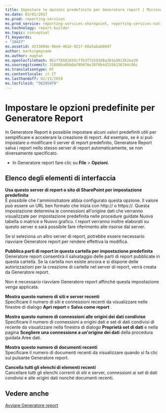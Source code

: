 ```yaml
---
title: Impostare le opzioni predefinite per Generatore report | Microsoft Docs
ms.date: 03/01/2017
ms.prod: reporting-services
ms.prod_service: reporting-services-sharepoint, reporting-services-native
ms.technology: report-builder
ms.topic: conceptual
f1_keywords:
- "10427"
ms.assetid: 423360de-9bed-462e-921f-60a5abab004f
author: markingmyname
ms.author: maghan
ms.openlocfilehash: 0b1f78502b93cffb3f72593d8a383a301362ea39
ms.sourcegitcommit: 31800ba0bb0af09476e38f6b4d155b136764c06c
ms.translationtype: HT
ms.contentlocale: it-IT
ms.lasthandoff: 02/15/2019
ms.locfileid: "56295979"
---
```

# <a name="set-default-options-for-report-builder"></a>Impostare le opzioni predefinite per Generatore Report
  In Generatore Report è possibile impostare alcuni valori predefiniti utili per semplificare e accelerare la creazione di report.  Ad esempio, se è si può impostare o modificare il server di report predefinito, Generatore Report salva i report nello stesso server di report automaticamente, se non diversamente specificato.  
  
-   In Generatore report fare clic su **File** > **Opzioni**.  
  
## <a name="uielement-list"></a>Elenco degli elementi di interfaccia  
 **Usa questo server di report o sito di SharePoint per impostazione predefinita**  
 È possibile che l'amministratore abbia configurato questa opzione. Il valore può essere un URL ben formato che inizia con http:// o https://. Questa impostazione determina le connessioni all'origine dati che verranno visualizzate per impostazione predefinita nelle procedure guidate Nuova tabella o matrice e Nuovo grafico. I report verranno inoltre elaborati su questo server e sarà possibile fare riferimento alle risorse dal server.  
  
 Se si seleziona un altro server di report, potrebbe essere necessario riavviare Generatore report per rendere effettiva la modifica.  
  
 **Pubblica parti di report in questa cartella per impostazione predefinita**  
 Generatore report consentirà il salvataggio delle parti di report pubblicate in questa cartella. Se la cartella non esiste ancora e si dispone delle autorizzazioni per la creazione di cartelle nel server di report, verrà creata da Generatore report.  
  
 Non è necessario riavviare Generatore report affinché questa impostazione venga applicata.  
  
 **Mostra questo numero di siti e server recenti**  
 Specificare il numero di siti e connessioni recenti da visualizzare nelle finestre di dialogo **Apri report** e **Salva come report** .  
  
 **Mostra questo numero di connessioni alle origini dei dati condivise**  
 Specificare il numero di connessioni a origini dati e set di dati condivisi di recente da visualizzare nella finestra di dialogo **Proprietà set di dati** e nella pagina **Scegliere una connessione a un'origine dei dati** della procedura guidata Aree dati.  
  
 **Mostra questo numero di documenti recenti**  
 Specificare il numero di documenti recenti da visualizzare quando si fa clic sul pulsante Generatore report.  
  
 **Cancella tutti gli elenchi di elementi recenti**  
 Cancellare tutti gli elenchi correnti di siti e server, connessioni ai set di dati condivisi e alle origini dati nonché documenti recenti.  
  
## <a name="see-also"></a>Vedere anche  
 [Avviare Generatore report](../../reporting-services/report-builder/start-report-builder.md)  
  
  
